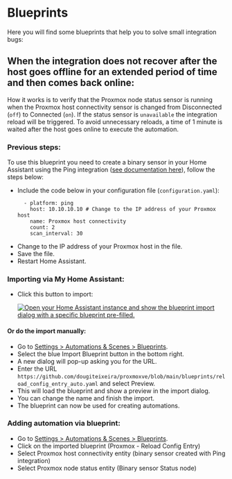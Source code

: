 # Blueprints

Here you will find some blueprints that help you to solve small integration bugs:

## When the integration does not recover after the host goes offline for an extended period of time and then comes back online:

How it works is to verify that the Proxmox node status sensor is running when the Proxmox host connectivity sensor is changed from Disconnected (`off`) to Connected (`on`). If the status sensor is `unavailable` the integration reload will be triggered.
To avoid unnecessary reloads, a time of 1 minute is waited after the host goes online to execute the automation.

### Previous steps:

To use this blueprint you need to create a binary sensor in your Home Assistant using the Ping integration ([see documentation here](https://www.home-assistant.io/integrations/ping/#binary-sensor)), follow the steps below:

* Include the code below in your configuration file (`configuration.yaml`):
  ```
    - platform: ping
      host: 10.10.10.10 # Change to the IP address of your Proxmox host
      name: Proxmox host connectivity
      count: 2
      scan_interval: 30
  ```
* Change to the IP address of your Proxmox host in the file.
* Save the file.
* Restart Home Assistant.

### Importing via My Home Assistant:
* Click this button to import:
  
  [![Open your Home Assistant instance and show the blueprint import dialog with a specific blueprint pre-filled.](https://my.home-assistant.io/badges/blueprint_import.svg)](https://my.home-assistant.io/redirect/blueprint_import/?blueprint_url=https://github.com/dougiteixeira/proxmoxve/blob/main/blueprints/reload_config_entry_auto.yaml)

#### Or do the import manually:

* Go to [Settings > Automations & Scenes > Blueprints](https://my.home-assistant.io/redirect/blueprints/).
* Select the blue Import Blueprint button in the bottom right.
* A new dialog will pop-up asking you for the URL.
* Enter the URL `https://github.com/dougiteixeira/proxmoxve/blob/main/blueprints/reload_config_entry_auto.yaml` and select Preview.
* This will load the blueprint and show a preview in the import dialog.
* You can change the name and finish the import.
* The blueprint can now be used for creating automations.

### Adding automation via blueprint:

* Go to [Settings > Automations & Scenes > Blueprints](https://my.home-assistant.io/redirect/blueprints/).
* Click on the imported blueprint (Proxmox - Reload Config Entry)
* Select Proxmox host connectivity entity (binary sensor created with Ping integration)
* Select Proxmox node status entity (Binary sensor Status node)

